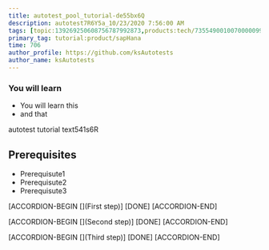 ```yaml
---
title: autotest_pool_tutorial-de55bx6Q
description: autotest7R6Y5a_10/23/2020 7:56:00 AM
tags: [topic:139269250608756787992873,products:tech/73554900100700000996,tutorial:experience/advanced]
primary_tag: tutorial:product/sapHana
time: 706
author_profile: https://github.com/ksAutotests
author_name: ksAutotests
---
```

### You will learn
- You will learn this
- and that

autotest tutorial text541s6R

## Prerequisites
- Prerequisute1
- Prerequisute2
- Prerequisute3

[ACCORDION-BEGIN [](First step)]
[DONE]
[ACCORDION-END]

[ACCORDION-BEGIN [](Second step)]
[DONE]
[ACCORDION-END]

[ACCORDION-BEGIN [](Third step)]
[DONE]
[ACCORDION-END]

